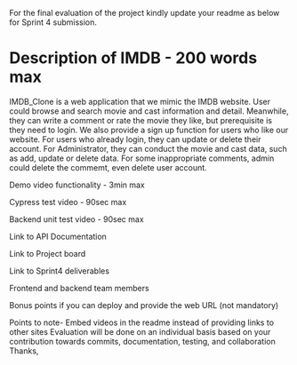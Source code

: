 For the final evaluation of the project kindly update your readme as below for Sprint 4 submission.

# Description of IMDB - 200 words max
IMDB_Clone is a web application that we mimic the IMDB website. User could browse and search movie and cast information and detail. Meanwhile, they can write a comment or rate the movie they like, but prerequisite is they need to login. We also provide a sign up function for users who like our website. For users who already login, they can update or delete their account. For Administrator, they can conduct the movie and cast data, such as add, update or delete data. For some inappropriate comments, admin could delete the commemt, even delete user account.

Demo video functionality - 3min max

Cypress test video - 90sec max

Backend unit test video - 90sec max

Link to API Documentation

Link to Project board

Link to Sprint4 deliverables

Frontend and backend team members

Bonus points if you can deploy and provide the web URL (not mandatory)

Points to note-
Embed videos in the readme instead of providing links to other sites
Evaluation will be done on an individual basis based on your contribution towards commits, documentation, testing, and collaboration
Thanks,
